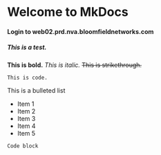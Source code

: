 # Welcome to MkDocs

#### Login to web02.prd.nva.bloomfieldnetworks.com
##### This is a test.

**This is bold.**
*This is italic.*
~~This is strikethrough.~~


```
This is code.
```


This is a bulleted list
* Item 1
* Item 2
* Item 3
* Item 4
* Item 5


```Code block```

